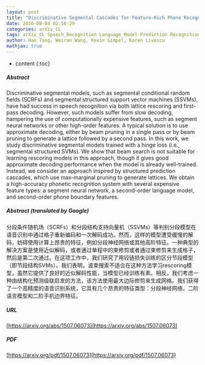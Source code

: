 ```yaml
---
layout: post
title: "Discriminative Segmental Cascades for Feature-Rich Phone Recognition"
date: 2016-08-04 02:58:29
categories: arXiv_CL
tags: arXiv_CL Speech_Recognition Language_Model Prediction Recognition
author: Hao Tang, Weiran Wang, Kevin Gimpel, Karen Livescu
mathjax: true
---
```


* content
{:toc}

##### Abstract
Discriminative segmental models, such as segmental conditional random fields (SCRFs) and segmental structured support vector machines (SSVMs), have had success in speech recognition via both lattice rescoring and first-pass decoding. However, such models suffer from slow decoding, hampering the use of computationally expensive features, such as segment neural networks or other high-order features. A typical solution is to use approximate decoding, either by beam pruning in a single pass or by beam pruning to generate a lattice followed by a second pass. In this work, we study discriminative segmental models trained with a hinge loss (i.e., segmental structured SVMs). We show that beam search is not suitable for learning rescoring models in this approach, though it gives good approximate decoding performance when the model is already well-trained. Instead, we consider an approach inspired by structured prediction cascades, which use max-marginal pruning to generate lattices. We obtain a high-accuracy phonetic recognition system with several expensive feature types: a segment neural network, a second-order language model, and second-order phone boundary features.

##### Abstract (translated by Google)
分段条件随机场（SCRFs）和分段结构支持向量机（SSVMs）等判别分段模型在语音识别中通过格子重新编码和一次解码成功。然而，这样的模型遭受缓慢的解码，妨碍使用计算上昂贵的特征，例如分段神经网络或其他高阶特征。一种典型的解决方案是使用近似解码，或者通过单程中的束修剪或者通过束修剪来生成格子，然后是第二次通过。在这项工作中，我们研究了用铰链损失训练的区分节段模型（即节段结构SVMs）。我们表明，波束搜索不适合在这种方法学习rescoring模型，虽然它提供了良好的近似解码性能，当模型已经训练有素。相反，我们考虑一种由结构化预测级联启发的方法，该方法使用最大边际修剪来生成网格。我们获得了一个高精度的语音识别系统，它具有几个昂贵的特征类型：分段神经网络，二阶语言模型和二阶手机边界特征。

##### URL
[https://arxiv.org/abs/1507.06073](https://arxiv.org/abs/1507.06073)

##### PDF
[https://arxiv.org/pdf/1507.06073](https://arxiv.org/pdf/1507.06073)


